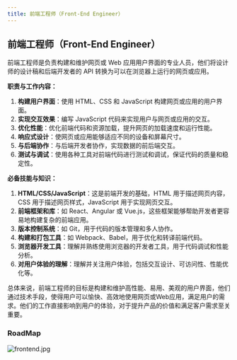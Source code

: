 ```yaml
---
title: 前端工程师（Front-End Engineer）
---
```


## 前端工程师（Front-End Engineer）

前端工程师是负责构建和维护网页或 Web 应用用户界面的专业人员，他们将设计师的设计稿和后端开发者的 API 转换为可以在浏览器上运行的网页或应用。

**职责与工作内容：**

1. **构建用户界面**：使用 HTML、CSS 和 JavaScript 构建网页或应用的用户界面。
2. **实现交互效果**：编写 JavaScript 代码来实现用户与网页或应用的交互。
3. **优化性能**：优化前端代码和资源加载，提升网页的加载速度和运行性能。
4. **响应式设计**：使网页或应用能够适应不同的设备和屏幕尺寸。
5. **与后端协作**：与后端开发者协作，实现数据的前后端交互。
6. **测试与调试**：使用各种工具对前端代码进行测试和调试，保证代码的质量和稳定性。

**必备技能与知识：**

1. **HTML/CSS/JavaScript**：这是前端开发的基础，HTML 用于描述网页内容，CSS 用于描述网页样式，JavaScript 用于实现网页交互。
2. **前端框架和库**：如 React、Angular 或 Vue.js，这些框架能够帮助开发者更容易地构建复杂的前端应用。
3. **版本控制系统**：如 Git，用于代码的版本管理和多人协作。
4. **构建和打包工具**：如 Webpack、Babel，用于优化和转译前端代码。
5. **浏览器开发工具**：理解并熟练使用浏览器的开发者工具，用于代码调试和性能分析。
6. **对用户体验的理解**：理解并关注用户体验，包括交互设计、可访问性、性能优化等。

总体来说，前端工程师的目标是构建和维护高性能、易用、美观的用户界面，他们通过技术手段，使得用户可以愉快、高效地使用网页或Web应用，满足用户的需求。他们的工作直接影响到用户的体验，对于提升产品的价值和满足客户需求至关重要。

### RoadMap

![frontend.jpg](https://static.7wate.com/img/2023/10/13/3de10cdfeb7bd.jpg)
